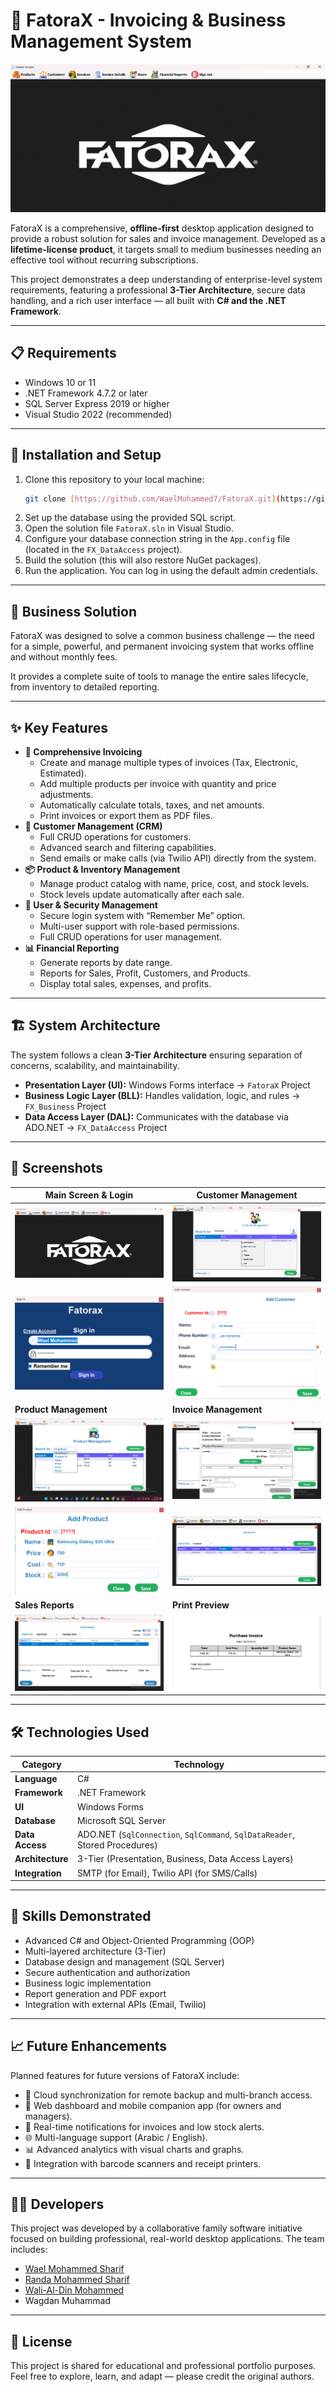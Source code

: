 # 💼 FatoraX - Invoicing & Business Management System

![FatoraX Main Screen](screenshots/image9frmMainScreen.png)

FatoraX is a comprehensive, **offline-first** desktop application designed to provide a robust solution for sales and invoice management.
Developed as a **lifetime-license product**, it targets small to medium businesses needing an effective tool without recurring subscriptions.

This project demonstrates a deep understanding of enterprise-level system requirements, featuring a professional **3-Tier Architecture**, secure data handling, and a rich user interface — all built with **C# and the .NET Framework**.

---

## 📋 Requirements

- Windows 10 or 11
- .NET Framework 4.7.2 or later
- SQL Server Express 2019 or higher
- Visual Studio 2022 (recommended)

---

## 🚀 Installation and Setup

1.  Clone this repository to your local machine:
    ```bash
    git clone [https://github.com/WaelMohammed7/FatoraX.git](https://github.com/WaelMohammed7/FatoraX.git)
    ```
2.  Set up the database using the provided SQL script.
3.  Open the solution file `FatoraX.sln` in Visual Studio.
4.  Configure your database connection string in the `App.config` file (located in the `FX_DataAccess` project).
5.  Build the solution (this will also restore NuGet packages).
6.  Run the application. You can log in using the default admin credentials.

---

## 🎯 Business Solution

FatoraX was designed to solve a common business challenge — the need for a simple, powerful, and permanent invoicing system that works offline and without monthly fees.

It provides a complete suite of tools to manage the entire sales lifecycle, from inventory to detailed reporting.

---

## ✨ Key Features

- **🧾 Comprehensive Invoicing**
  - Create and manage multiple types of invoices (Tax, Electronic, Estimated).
  - Add multiple products per invoice with quantity and price adjustments.
  - Automatically calculate totals, taxes, and net amounts.
  - Print invoices or export them as PDF files.
- **📇 Customer Management (CRM)**
  - Full CRUD operations for customers.
  - Advanced search and filtering capabilities.
  - Send emails or make calls (via Twilio API) directly from the system.
- **📦 Product & Inventory Management**
  - Manage product catalog with name, price, cost, and stock levels.
  - Stock levels update automatically after each sale.
- **👥 User & Security Management**
  - Secure login system with “Remember Me” option.
  - Multi-user support with role-based permissions.
  - Full CRUD operations for user management.
- **📊 Financial Reporting**
  - Generate reports by date range.
  - Reports for Sales, Profit, Customers, and Products.
  - Display total sales, expenses, and profits.

---

## 🏗️ System Architecture

The system follows a clean **3-Tier Architecture** ensuring separation of concerns, scalability, and maintainability.

- **Presentation Layer (UI):** Windows Forms interface → `FatoraX` Project
- **Business Logic Layer (BLL):** Handles validation, logic, and rules → `FX_Business` Project
- **Data Access Layer (DAL):** Communicates with the database via ADO.NET → `FX_DataAccess` Project

---

## 📸 Screenshots

| Main Screen & Login                                 | Customer Management                                        |
| --------------------------------------------------- | ---------------------------------------------------------- |
| ![Main Screen](screenshots/image9frmMainScreen.png) | ![Customer List](screenshots/image14formListCustomers.png) |
| ![Login Screen](screenshots/image7frmSignIn.png)    | ![Add Customer](screenshots/image13formAddCustomer.png)    |
| **Product Management**                              | **Invoice Management**                                     |
| ![Product List](screenshots/image12ListProduct.png) | ![Add Invoice](screenshots/image15frmAddInvoice.png)       |
| ![Add Product](screenshots/image11AddProduct.png)   | ![Invoice List](screenshots/image17frmAddInvoiceList.png)  |
| **Sales Reports**                                   | **Print Preview**                                          |
| ![Sales Report](screenshots/image21SalesReport.png) | ![Print Invoice](screenshots/image16pdf.png)               |

---

## 🛠️ Technologies Used

| Category         | Technology                                                                  |
| ---------------- | --------------------------------------------------------------------------- |
| **Language**     | C#                                                                          |
| **Framework**    | .NET Framework                                                              |
| **UI**           | Windows Forms                                                               |
| **Database**     | Microsoft SQL Server                                                        |
| **Data Access**  | ADO.NET (`SqlConnection`, `SqlCommand`, `SqlDataReader`, Stored Procedures) |
| **Architecture** | 3-Tier (Presentation, Business, Data Access Layers)                         |
| **Integration**  | SMTP (for Email), Twilio API (for SMS/Calls)                                |

---

## 🧠 Skills Demonstrated

- Advanced C# and Object-Oriented Programming (OOP)
- Multi-layered architecture (3-Tier)
- Database design and management (SQL Server)
- Secure authentication and authorization
- Business logic implementation
- Report generation and PDF export
- Integration with external APIs (Email, Twilio)

---

## 📈 Future Enhancements

Planned features for future versions of FatoraX include:

- 💾 Cloud synchronization for remote backup and multi-branch access.
- 📱 Web dashboard and mobile companion app (for owners and managers).
- 🔔 Real-time notifications for invoices and low stock alerts.
- 🌐 Multi-language support (Arabic / English).
- 📊 Advanced analytics with visual charts and graphs.
- 🧾 Integration with barcode scanners and receipt printers.

---

## 👨‍💻 Developers

This project was developed by a collaborative family software initiative focused on building professional, real-world desktop applications. The team includes:

- [Wael Mohammed Sharif](https://www.linkedin.com/in/wael-mohammed-sharif)
- [Randa Mohammed Sharif](https://www.linkedin.com/in/randa-mohammed-sharif)
- [Wali-Al-Din Mohammed](https://www.linkedin.com/in/wali-al-din-mohammed)
- Wagdan Muhammad

---

## 📄 License

This project is shared for educational and professional portfolio purposes. Feel free to explore, learn, and adapt — please credit the original authors.
